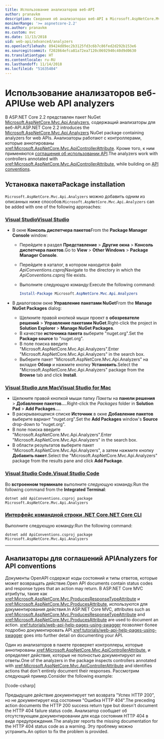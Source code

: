 ```yaml
---
title: Использование анализаторов веб-API
author: pranavkm
description: Сведения об анализаторах веб-API в Microsoft.AspNetCore.Mvc.Api.Analyzers.
monikerRange: '>= aspnetcore-2.2'
ms.author: pranavkm
ms.custom: mvc
ms.date: 11/13/2018
uid: web-api/advanced/analyzers
ms.openlocfilehash: 89424d89ec2b3125fd3c6b7c86fed2d292b153e6
ms.sourcegitcommit: f202864efca81a72ea7120c0692940c40d9d0630
ms.translationtype: HT
ms.contentlocale: ru-RU
ms.lasthandoff: 11/14/2018
ms.locfileid: "51635404"
---
```

# <a name="use-web-api-analyzers"></a><span data-ttu-id="c62a0-103">Использование анализаторов веб-API</span><span class="sxs-lookup"><span data-stu-id="c62a0-103">Use web API analyzers</span></span>

<span data-ttu-id="c62a0-104">В ASP.NET Core 2.2 представлен пакет NuGet [Microsoft.AspNetCore.Mvc.Api.Analyzers](https://www.nuget.org/packages/Microsoft.AspNetCore.Mvc.Api.Analyzers), содержащий анализаторы для веб-API.</span><span class="sxs-lookup"><span data-stu-id="c62a0-104">ASP.NET Core 2.2 introduces the [Microsoft.AspNetCore.Mvc.Api.Analyzers](https://www.nuget.org/packages/Microsoft.AspNetCore.Mvc.Api.Analyzers) NuGet package containing analyzers for web APIs.</span></span> <span data-ttu-id="c62a0-105">Анализаторы работают с контроллерами, которые аннотированы <xref:Microsoft.AspNetCore.Mvc.ApiControllerAttribute>. Кроме того, к ним применяются [соглашения об использовании API](xref:web-api/advanced/conventions).</span><span class="sxs-lookup"><span data-stu-id="c62a0-105">The analyzers work with controllers annotated with <xref:Microsoft.AspNetCore.Mvc.ApiControllerAttribute>, while building on [API conventions](xref:web-api/advanced/conventions).</span></span>

## <a name="package-installation"></a><span data-ttu-id="c62a0-106">Установка пакета</span><span class="sxs-lookup"><span data-stu-id="c62a0-106">Package installation</span></span>

<span data-ttu-id="c62a0-107">`Microsoft.AspNetCore.Mvc.Api.Analyzers` можно добавить одним из описанных ниже способов.</span><span class="sxs-lookup"><span data-stu-id="c62a0-107">`Microsoft.AspNetCore.Mvc.Api.Analyzers` can be added with one of the following approaches:</span></span>

### <a name="visual-studiotabvisual-studio"></a>[<span data-ttu-id="c62a0-108">Visual Studio</span><span class="sxs-lookup"><span data-stu-id="c62a0-108">Visual Studio</span></span>](#tab/visual-studio)

* <span data-ttu-id="c62a0-109">В окне **Консоль диспетчера пакетов**</span><span class="sxs-lookup"><span data-stu-id="c62a0-109">From the **Package Manager Console** window:</span></span>
  * <span data-ttu-id="c62a0-110">Перейдите в раздел **Представление** > **Другие окна** > **Консоль диспетчера пакетов**.</span><span class="sxs-lookup"><span data-stu-id="c62a0-110">Go to **View** > **Other Windows** > **Package Manager Console**.</span></span>
  * <span data-ttu-id="c62a0-111">Перейдите в каталог, в котором находится файл *ApiConventions.csproj*</span><span class="sxs-lookup"><span data-stu-id="c62a0-111">Navigate to the directory in which the *ApiConventions.csproj* file exists.</span></span>
  * <span data-ttu-id="c62a0-112">Выполните следующую команду:</span><span class="sxs-lookup"><span data-stu-id="c62a0-112">Execute the following command:</span></span>

    ```powershell
    Install-Package Microsoft.AspNetCore.Mvc.Api.Analyzers
    ```

* <span data-ttu-id="c62a0-113">В диалоговом окне **Управление пакетами NuGet**</span><span class="sxs-lookup"><span data-stu-id="c62a0-113">From the **Manage NuGet Packages** dialog:</span></span>
  * <span data-ttu-id="c62a0-114">Щелкните правой кнопкой мыши проект в **обозревателе решений** > **Управление пакетами NuGet**.</span><span class="sxs-lookup"><span data-stu-id="c62a0-114">Right-click the project in **Solution Explorer** > **Manage NuGet Packages**.</span></span>
  * <span data-ttu-id="c62a0-115">В качестве **источника пакета** выберите "nuget.org".</span><span class="sxs-lookup"><span data-stu-id="c62a0-115">Set the **Package source** to "nuget.org".</span></span>
  * <span data-ttu-id="c62a0-116">В поле поиска введите "Microsoft.AspNetCore.Mvc.Api.Analyzers".</span><span class="sxs-lookup"><span data-stu-id="c62a0-116">Enter "Microsoft.AspNetCore.Mvc.Api.Analyzers" in the search box.</span></span>
  * <span data-ttu-id="c62a0-117">Выберите пакет "Microsoft.AspNetCore.Mvc.Api.Analyzers" на вкладке **Обзор** и нажмите кнопку **Установить**.</span><span class="sxs-lookup"><span data-stu-id="c62a0-117">Select the "Microsoft.AspNetCore.Mvc.Api.Analyzers" package from the **Browse** tab and click **Install**.</span></span>

### <a name="visual-studio-for-mactabvisual-studio-mac"></a>[<span data-ttu-id="c62a0-118">Visual Studio для Mac</span><span class="sxs-lookup"><span data-stu-id="c62a0-118">Visual Studio for Mac</span></span>](#tab/visual-studio-mac)

* <span data-ttu-id="c62a0-119">Щелкните правой кнопкой мыши папку *Пакеты* на **панели решения** > **Добавление пакетов…**.</span><span class="sxs-lookup"><span data-stu-id="c62a0-119">Right-click the *Packages* folder in **Solution Pad** > **Add Packages...**.</span></span>
* <span data-ttu-id="c62a0-120">В раскрывающемся списке **Источник** в окне **Добавление пакетов** выберите вариант "nuget.org".</span><span class="sxs-lookup"><span data-stu-id="c62a0-120">Set the **Add Packages** window's **Source** drop-down to "nuget.org".</span></span>
* <span data-ttu-id="c62a0-121">В поле поиска введите "Microsoft.AspNetCore.Mvc.Api.Analyzers".</span><span class="sxs-lookup"><span data-stu-id="c62a0-121">Enter "Microsoft.AspNetCore.Mvc.Api.Analyzers" in the search box.</span></span>
* <span data-ttu-id="c62a0-122">В области результатов выберите пакет "Microsoft.AspNetCore.Mvc.Api.Analyzers", а затем нажмите кнопку **Добавить пакет**.</span><span class="sxs-lookup"><span data-stu-id="c62a0-122">Select the "Microsoft.AspNetCore.Mvc.Api.Analyzers" package from the results pane and click **Add Package**.</span></span>

### <a name="visual-studio-codetabvisual-studio-code"></a>[<span data-ttu-id="c62a0-123">Visual Studio Code.</span><span class="sxs-lookup"><span data-stu-id="c62a0-123">Visual Studio Code</span></span>](#tab/visual-studio-code)

<span data-ttu-id="c62a0-124">Во **встроенном терминале** выполните следующую команду.</span><span class="sxs-lookup"><span data-stu-id="c62a0-124">Run the following command from the **Integrated Terminal**:</span></span>

```console
dotnet add ApiConventions.csproj package Microsoft.AspNetCore.Mvc.Api.Analyzers
```

### <a name="net-core-clitabnetcore-cli"></a>[<span data-ttu-id="c62a0-125">Интерфейс командной строки .NET Core</span><span class="sxs-lookup"><span data-stu-id="c62a0-125">.NET Core CLI</span></span>](#tab/netcore-cli)

<span data-ttu-id="c62a0-126">Выполните следующую команду:</span><span class="sxs-lookup"><span data-stu-id="c62a0-126">Run the following command:</span></span>

```console
dotnet add ApiConventions.csproj package Microsoft.AspNetCore.Mvc.Api.Analyzers
```

---

## <a name="analyzers-for-api-conventions"></a><span data-ttu-id="c62a0-127">Анализаторы для соглашений API</span><span class="sxs-lookup"><span data-stu-id="c62a0-127">Analyzers for API conventions</span></span>

<span data-ttu-id="c62a0-128">Документы OpenAPI содержат коды состояний и типы ответов, которые может возвращать действие.</span><span class="sxs-lookup"><span data-stu-id="c62a0-128">Open API documents contain status codes and response types that an action may return.</span></span> <span data-ttu-id="c62a0-129">В ASP.NET Core MVC атрибуты, такие как <xref:Microsoft.AspNetCore.Mvc.ProducesResponseTypeAttribute> и <xref:Microsoft.AspNetCore.Mvc.ProducesAttribute>, используются для документирования действия.</span><span class="sxs-lookup"><span data-stu-id="c62a0-129">In ASP.NET Core MVC, attributes such as <xref:Microsoft.AspNetCore.Mvc.ProducesResponseTypeAttribute> and <xref:Microsoft.AspNetCore.Mvc.ProducesAttribute> are used to document an action.</span></span> <span data-ttu-id="c62a0-130"><xref:tutorials/web-api-help-pages-using-swagger> позволяет более подробно документировать API.</span><span class="sxs-lookup"><span data-stu-id="c62a0-130"><xref:tutorials/web-api-help-pages-using-swagger> goes into further detail on documenting your API.</span></span>

<span data-ttu-id="c62a0-131">Один из анализаторов в пакете проверяет контроллеры, которые аннотированы <xref:Microsoft.AspNetCore.Mvc.ApiControllerAttribute>, и определяет действия, которые не полностью документируют их ответы.</span><span class="sxs-lookup"><span data-stu-id="c62a0-131">One of the analyzers in the package inspects controllers annotated with <xref:Microsoft.AspNetCore.Mvc.ApiControllerAttribute> and identifies actions that don't entirely document their responses.</span></span> <span data-ttu-id="c62a0-132">Рассмотрим следующий пример.</span><span class="sxs-lookup"><span data-stu-id="c62a0-132">Consider the following example:</span></span>

[!code-csharp[](conventions/sample/Controllers/ContactsController.cs?name=missing404docs&highlight=9)]

<span data-ttu-id="c62a0-133">Предыдущее действие документирует тип возврата "Успех HTTP 200", но не документирует код состояния "Ошибка HTTP 404".</span><span class="sxs-lookup"><span data-stu-id="c62a0-133">The preceding action documents the HTTP 200 success return type but doesn't document the HTTP 404 failure status code.</span></span> <span data-ttu-id="c62a0-134">Анализатор сообщает об отсутствующем документировании для кода состояния HTTP 404 в виде предупреждения.</span><span class="sxs-lookup"><span data-stu-id="c62a0-134">The analyzer reports the missing documentation for the HTTP 404 status code as a warning.</span></span> <span data-ttu-id="c62a0-135">Эту проблему можно устранить.</span><span class="sxs-lookup"><span data-stu-id="c62a0-135">An option to fix the problem is provided.</span></span>
